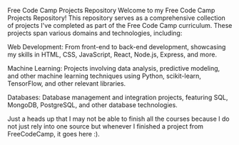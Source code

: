 Free Code Camp Projects Repository
Welcome to my Free Code Camp Projects Repository! This repository serves as a comprehensive collection of projects I've completed as part of the Free Code Camp curriculum. These projects span various domains and technologies, including:

Web Development: From front-end to back-end development, showcasing my skills in HTML, CSS, JavaScript, React, Node.js, Express, and more.

Machine Learning: Projects involving data analysis, predictive modeling, and other machine learning techniques using Python, scikit-learn, TensorFlow, and other relevant libraries.

Databases: Database management and integration projects, featuring SQL, MongoDB, PostgreSQL, and other database technologies.

Just a heads up that I may not be able to finish all the courses because I do not just rely into one source but whenever I finished a project from FreeCodeCamp, it goes here :).